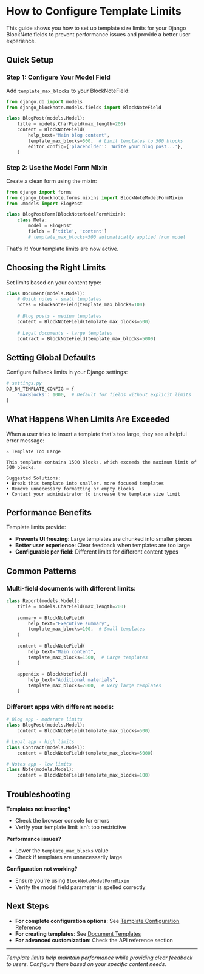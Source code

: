 # How to Configure Template Limits

This guide shows you how to set up template size limits for your Django BlockNote fields to prevent performance issues and provide a better user experience.

## Quick Setup

### Step 1: Configure Your Model Field

Add `template_max_blocks` to your BlockNoteField:

```python
from django.db import models
from django_blocknote.models.fields import BlockNoteField

class BlogPost(models.Model):
    title = models.CharField(max_length=200)
    content = BlockNoteField(
        help_text="Main blog content",
        template_max_blocks=500,  # Limit templates to 500 blocks
        editor_config={'placeholder': 'Write your blog post...'},
    )
```

### Step 2: Use the Model Form Mixin

Create a clean form using the mixin:

```python
from django import forms
from django_blocknote.forms.mixins import BlockNoteModelFormMixin
from .models import BlogPost

class BlogPostForm(BlockNoteModelFormMixin):
    class Meta:
        model = BlogPost
        fields = ['title', 'content']
        # template_max_blocks=500 automatically applied from model
```

That's it! Your template limits are now active.

## Choosing the Right Limits

Set limits based on your content type:

```python
class Document(models.Model):
    # Quick notes - small templates
    notes = BlockNoteField(template_max_blocks=100)
    
    # Blog posts - medium templates  
    content = BlockNoteField(template_max_blocks=500)
    
    # Legal documents - large templates
    contract = BlockNoteField(template_max_blocks=5000)
```

## Setting Global Defaults

Configure fallback limits in your Django settings:

```python
# settings.py
DJ_BN_TEMPLATE_CONFIG = {
    'maxBlocks': 1000,  # Default for fields without explicit limits
}
```

## What Happens When Limits Are Exceeded

When a user tries to insert a template that's too large, they see a helpful error message:

```
⚠️ Template Too Large

This template contains 1500 blocks, which exceeds the maximum limit of 500 blocks.

Suggested Solutions:
• Break this template into smaller, more focused templates
• Remove unnecessary formatting or empty blocks
• Contact your administrator to increase the template size limit
```

## Performance Benefits

Template limits provide:

- **Prevents UI freezing**: Large templates are chunked into smaller pieces
- **Better user experience**: Clear feedback when templates are too large
- **Configurable per field**: Different limits for different content types

## Common Patterns

### Multi-field documents with different limits:

```python
class Report(models.Model):
    title = models.CharField(max_length=200)
    
    summary = BlockNoteField(
        help_text="Executive summary",
        template_max_blocks=100,  # Small templates
    )
    
    content = BlockNoteField(
        help_text="Main content", 
        template_max_blocks=1500,  # Large templates
    )
    
    appendix = BlockNoteField(
        help_text="Additional materials",
        template_max_blocks=2000,  # Very large templates
    )
```

### Different apps with different needs:

```python
# Blog app - moderate limits
class BlogPost(models.Model):
    content = BlockNoteField(template_max_blocks=500)

# Legal app - high limits  
class Contract(models.Model):
    content = BlockNoteField(template_max_blocks=5000)

# Notes app - low limits
class Note(models.Model):
    content = BlockNoteField(template_max_blocks=100)
```

## Troubleshooting

**Templates not inserting?**
- Check the browser console for errors
- Verify your template limit isn't too restrictive

**Performance issues?**
- Lower the `template_max_blocks` value
- Check if templates are unnecessarily large

**Configuration not working?**
- Ensure you're using `BlockNoteModelFormMixin`
- Verify the model field parameter is spelled correctly

## Next Steps

- **For complete configuration options**: See [Template Configuration Reference](../reference/document-template-config.md)
- **For creating templates**: See [Document Templates](./document-templates.md)
- **For advanced customization**: Check the API reference section

---

*Template limits help maintain performance while providing clear feedback to users. Configure them based on your specific content needs.*
